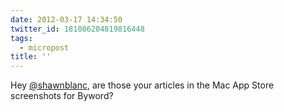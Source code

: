```yaml
---
date: 2012-03-17 14:34:50
twitter_id: 181086204819816448
tags:
  - micropost
title: ''
---
```


Hey [@shawnblanc](https://twitter.com/shawnblanc), are those your articles in the Mac App Store screenshots for Byword?
